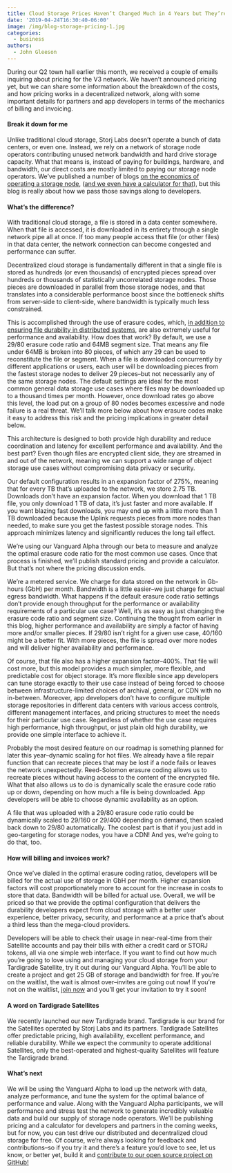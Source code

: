 ```yaml
---
title: Cloud Storage Prices Haven’t Changed Much in 4 Years but They’re About To
date: '2019-04-24T16:30:40-06:00'
image: /img/blog-storage-pricing-1.jpg
categories:
  - business
authors:
  - John Gleeson
---
```

During our Q2 town hall earlier this month, we received a couple of emails inquiring about pricing for the V3 network. We haven’t announced pricing yet, but we can share some information about the breakdown of the costs, and how pricing works in a decentralized network, along with some important details for partners and app developers in terms of the mechanics of billing and invoicing.

#### Break it down for me

Unlike traditional cloud storage, Storj Labs doesn’t operate a bunch of data centers, or even one. Instead, we rely on a network of storage node operators contributing unused network bandwidth and hard drive storage capacity. What that means is, instead of paying for buildings, hardware, and bandwidth, our direct costs are mostly limited to paying our storage node operators. We’ve published a number of blogs [on the economics of operating a storage node](https://storj.io/blog/2019/01/sharing-storage-space-for-fun-and-profit/), ([and we even have a calculator for that](https://storj.io/storage-node-estimator/)), but this blog is really about how we pass those savings along to developers.

#### What’s the difference?

With traditional cloud storage, a file is stored in a data center somewhere. When that file is accessed, it is downloaded in its entirety through a single network pipe all at once. If too many people access that file (or other files) in that data center, the network connection can become congested and performance can suffer. 

Decentralized cloud storage is fundamentally different in that a single file is stored as hundreds (or even thousands) of encrypted pieces spread over hundreds or thousands of statistically uncorrelated storage nodes. Those pieces are downloaded in parallel from those storage nodes, and that translates into a considerable performance boost since the bottleneck shifts from server-side to client-side, where bandwidth is typically much less constrained.

This is accomplished through the use of erasure codes, which, [in addition to ensuring file durability in distributed systems](https://storj.io/blog/2018/11/replication-is-bad-for-decentralized-storage-part-1-erasure-codes-for-fun-and-profit/), are also extremely useful for performance and availability. How does that work? By default, we use a 29/80 erasure code ratio and 64MB segment size. That means any file under 64MB is broken into 80 pieces, of which any 29 can be used to reconstitute the file or segment. When a file is downloaded concurrently by different applications or users, each user will be downloading pieces from the fastest storage nodes to deliver 29 pieces–but not necessarily any of the same storage nodes. The default settings are ideal for the most common general data storage use cases where files may be downloaded up to a thousand times per month. However, once download rates go above this level, the load put on a group of 80 nodes becomes excessive and node failure is a real threat. We’ll talk more below about how erasure codes make it easy to address this risk and the pricing implications in greater detail below.

This architecture is designed to both provide high durability and reduce coordination and latency for excellent performance and availability. And the best part? Even though files are encrypted client side, they are streamed in and out of the network, meaning we can support a wide range of object storage use cases without compromising data privacy or security.

Our default configuration results in an expansion factor of 275%, meaning that for every TB that’s uploaded to the network, we store 2.75 TB. Downloads don’t have an expansion factor. When you download that 1 TB file, you only download 1 TB of data, it’s just faster and more available. If you want blazing fast downloads, you may end up with a little more than 1 TB downloaded because the Uplink requests pieces from more nodes than needed, to make sure you get the fastest possible storage nodes. This approach minimizes latency and significantly reduces the long tail effect.

We’re using our Vanguard Alpha through our beta to measure and analyze the optimal erasure code ratio for the most common use cases. Once that process is finished, we’ll publish standard pricing and provide a calculator. But that’s not where the pricing discussion ends.

We’re a metered service. We charge for data stored on the network in Gb-hours (GbH) per month. Bandwidth is a little easier–we just charge for actual egress bandwidth. What happens if the default erasure code ratio settings don’t provide enough throughput for the performance or availability requirements of a particular use case? Well, it’s as easy as just changing the erasure code ratio and segment size. Continuing the thought from earlier in this blog, higher performance and availability are simply a factor of having more and/or smaller pieces. If 29/80 isn’t right for a given use case, 40/160 might be a better fit. With more pieces, the file is spread over more nodes and will deliver higher availability and performance. 

Of course, that file also has a higher expansion factor–400%. That file will cost more, but this model provides a much simpler, more flexible, and predictable cost for object storage. It’s more flexible since app developers can tune storage exactly to their use case instead of being forced to choose between infrastructure-limited choices of archival, general, or CDN with no in-between. Moreover, app developers don’t have to configure multiple storage repositories in different data centers with various access controls, different management interfaces, and pricing structures to meet the needs for their particular use case. Regardless of whether the use case requires high performance, high throughput, or just plain old high durability, we provide one simple interface to achieve it.

Probably the most desired feature on our roadmap is something planned for later this year–dynamic scaling for hot files. We already have a file repair function that can recreate pieces that may be lost if a node fails or leaves the network unexpectedly. Reed-Solomon erasure coding allows us to recreate pieces without having access to the content of the encrypted file. What that also allows us to do is dynamically scale the erasure code ratio up or down, depending on how much a file is being downloaded. App developers will be able to choose dynamic availability as an option.

A file that was uploaded with a 29/80 erasure code ratio could be dynamically scaled to 29/160 or 29/400 depending on demand, then scaled back down to 29/80 automatically. The coolest part is that if you just add in geo-targeting for storage nodes, you have a CDN! And yes, we’re going to do that, too.

#### How will billing and invoices work?

Once we’ve dialed in the optimal erasure coding ratios, developers will be billed for the actual use of storage in GbH per month. Higher expansion factors will cost proportionately more to account for the increase in costs to store that data. Bandwidth will be billed for actual use. Overall, we will be priced so that we provide the optimal configuration that delivers the durability developers expect from cloud storage with a better user experience, better privacy, security, and performance at a price that’s about a third less than the mega-cloud providers. 

Developers will be able to check their usage in near-real-time from their Satellite accounts and pay their bills with either a credit card or STORJ tokens, all via one simple web interface. If you want to find out how much you’re going to love using and managing your cloud storage from your Tardigrade Satellite, try it out during our Vanguard Alpha. You’ll be able to create a project and get 25 GB of storage and bandwidth for free. If you’re on the waitlist, the wait is almost over–invites are going out now! If you’re not on the waitlist, [join now](https://tardigrade.io/waitlist/) and you’ll get your invitation to try it soon!

#### A word on Tardigrade Satellites

We recently launched our new Tardigrade brand. Tardigrade is our brand for the Satellites operated by Storj Labs and its partners. Tardigrade Satellites offer predictable pricing, high availability, excellent performance, and reliable durability. While we expect the community to operate additional Satellites, only the best-operated and highest-quality Satellites will feature the Tardigrade brand.

#### What’s next

We will be using the Vanguard Alpha to load up the network with data, analyze performance, and tune the system for the optimal balance of performance and value. Along with the Vanguard Alpha participants, we will performance and stress test the network to generate incredibly valuable data and build our supply of storage node operators. We’ll be publishing pricing and a calculator for developers and partners in the coming weeks, but for now, you can test drive our distributed and decentralized cloud storage for free. Of course, we’re always looking for feedback and contributions–so if you try it and there’s a feature you’d love to see, let us know, or better yet, build it and [contribute to our open source project on GitHub!](https://github.com/storj/storj)
